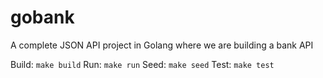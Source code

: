 # gobank

A complete JSON API project in Golang where we are building a bank API

Build: `make build`
Run: `make run`
Seed: `make seed`
Test: `make test`